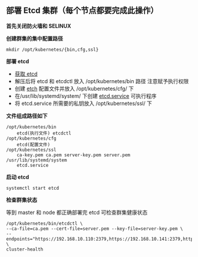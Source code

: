 ## 部署 Etcd 集群（每个节点都要完成此操作）

__首先关闭防火墙和 SELINUX__

__创建群集的集中配置路径__
```
mkdir /opt/kubernetes/{bin,cfg,ssl}
```

__部署 etcd__
* [获取 etcd](https://github.com/etcd-io/etcd/releases/tag/v3.2.12)
* 解压后将 etcd 和 etcdctl 放入 /opt/kubernetes/bin 路径 注意赋予执行权限
* 创建 [etch](https://github.com/lcePolarBear/Kubernetes_Basic_Config_Note/blob/master/config-files/etcd) 配置文件并放入 /opt/kubernetes/cfg/ 下
* 在/usr/lib/systemd/system/ 下创建 [etcd.service](https://github.com/lcePolarBear/Kubernetes_Basic_Config_Note/blob/master/config-files/etcd.service) 可执行程序
* 将 etcd.service 所需要的私钥放入 /opt/kubernetes/ssl/ 下

__文件组成路径如下__
```
/opt/kubernetes/bin
    etcd(执行文件) etcdctl
/opt/kubernetes/cfg
    etcd(配置文件)
/opt/kubernetes/ssl
    ca-key.pem ca.pem server-key.pem server.pem
/usr/lib/systemd/system
    etcd.service
```

__启动 etcd__
```
systemctl start etcd
```

__检查群集状态__

等到 master 和 node 都正确部署完 etcd 可检查群集健康状态
```
/opt/kubernetes/bin/etcdctl \
--ca-file=ca.pem --cert-file=server.pem --key-file=server-key.pem \
--endpoints="https://192.168.10.110:2379,https://192.168.10.141:2379,https://192.168.10.145:2379" \
cluster-health
```